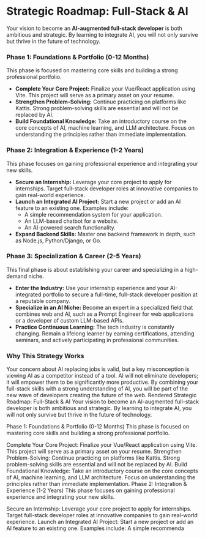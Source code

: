 # Strategic Roadmap: Full-Stack & AI

Your vision to become an **AI-augmented full-stack developer** is both ambitious and strategic. By learning to integrate AI, you will not only survive but thrive in the future of technology.

### **Phase 1: Foundations & Portfolio (0-12 Months)**

This phase is focused on mastering core skills and building a strong professional portfolio.

- **Complete Your Core Project:** Finalize your Vue/React application using Vite. This project will serve as a primary asset on your resume.
- **Strengthen Problem-Solving:** Continue practicing on platforms like Kattis. Strong problem-solving skills are essential and will not be replaced by AI.
- **Build Foundational Knowledge:** Take an introductory course on the core concepts of AI, machine learning, and LLM architecture. Focus on understanding the principles rather than immediate implementation.

### **Phase 2: Integration & Experience (1-2 Years)**

This phase focuses on gaining professional experience and integrating your new skills.

- **Secure an Internship:** Leverage your core project to apply for internships. Target full-stack developer roles at innovative companies to gain real-world experience.
- **Launch an Integrated AI Project:** Start a new project or add an AI feature to an existing one. Examples include:
  - A simple recommendation system for your application.
  - An LLM-based chatbot for a website.
  - An AI-powered search functionality.
- **Expand Backend Skills:** Master one backend framework in depth, such as Node.js, Python/Django, or Go.

### **Phase 3: Specialization & Career (2-5 Years)**

This final phase is about establishing your career and specializing in a high-demand niche.

- **Enter the Industry:** Use your internship experience and your AI-integrated portfolio to secure a full-time, full-stack developer position at a reputable company.
- **Specialize in an AI Niche:** Become an expert in a specialized field that combines web and AI, such as a Prompt Engineer for web applications or a developer of custom LLM-based APIs.
- **Practice Continuous Learning:** The tech industry is constantly changing. Remain a lifelong learner by earning certifications, attending seminars, and actively participating in professional communities.

### **Why This Strategy Works**

Your concern about AI replacing jobs is valid, but a key misconception is viewing AI as a competitor instead of a tool. AI will not eliminate developers; it will empower them to be significantly more productive. By combining your full-stack skills with a strong understanding of AI, you will be part of the new wave of developers creating the future of the web.
Rendered
Strategic Roadmap: Full-Stack & AI
Your vision to become an AI-augmented full-stack developer is both ambitious and strategic. By learning to integrate AI, you will not only survive but thrive in the future of technology.

Phase 1: Foundations & Portfolio (0-12 Months)
This phase is focused on mastering core skills and building a strong professional portfolio.

Complete Your Core Project: Finalize your Vue/React application using Vite. This project will serve as a primary asset on your resume.
Strengthen Problem-Solving: Continue practicing on platforms like Kattis. Strong problem-solving skills are essential and will not be replaced by AI.
Build Foundational Knowledge: Take an introductory course on the core concepts of AI, machine learning, and LLM architecture. Focus on understanding the principles rather than immediate implementation.
Phase 2: Integration & Experience (1-2 Years)
This phase focuses on gaining professional experience and integrating your new skills.

Secure an Internship: Leverage your core project to apply for internships. Target full-stack developer roles at innovative companies to gain real-world experience.
Launch an Integrated AI Project: Start a new project or add an AI feature to an existing one. Examples include:
A simple recommenda